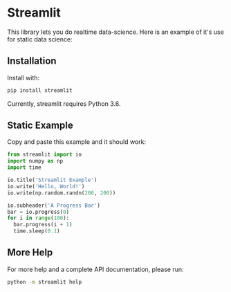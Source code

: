 # Streamlit

This library lets you do realtime data-science. Here is an example of it's use for static data science:

## Installation

Install with:
```bash
pip install streamlit
```
Currently, streamlit requires Python 3.6.

## Static Example

Copy and paste this example and it should work:

```python
from streamlit import io
import numpy as np
import time

io.title('Streamlit Example')
io.write('Hello, World!')
io.write(np.random.randn(200, 200))

io.subheader('A Progress Bar')
bar = io.progress(0)
for i in range(100):
  bar.progress(i + 1)
  time.sleep(0.1)
```

## More Help

For more help and a complete API documentation, please run:
```bash
python -m streamlit help
```
